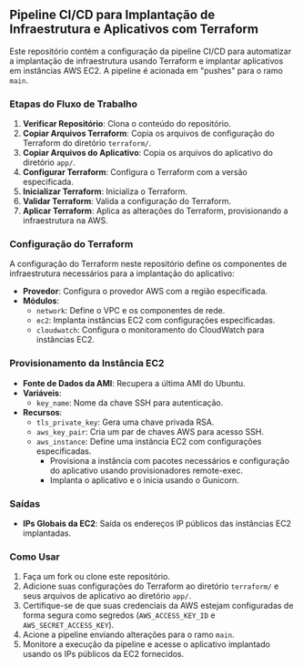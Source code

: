 ## Pipeline CI/CD para Implantação de Infraestrutura e Aplicativos com Terraform

Este repositório contém a configuração da pipeline CI/CD para automatizar a implantação de infraestrutura usando Terraform e implantar aplicativos em instâncias AWS EC2. A pipeline é acionada em "pushes" para o ramo `main`.

### Etapas do Fluxo de Trabalho

1. **Verificar Repositório**: Clona o conteúdo do repositório.
2. **Copiar Arquivos Terraform**: Copia os arquivos de configuração do Terraform do diretório `terraform/`.
3. **Copiar Arquivos do Aplicativo**: Copia os arquivos do aplicativo do diretório `app/`.
4. **Configurar Terraform**: Configura o Terraform com a versão especificada.
5. **Inicializar Terraform**: Inicializa o Terraform.
6. **Validar Terraform**: Valida a configuração do Terraform.
7. **Aplicar Terraform**: Aplica as alterações do Terraform, provisionando a infraestrutura na AWS.

### Configuração do Terraform

A configuração do Terraform neste repositório define os componentes de infraestrutura necessários para a implantação do aplicativo:

- **Provedor**: Configura o provedor AWS com a região especificada.
- **Módulos**:
  - `network`: Define o VPC e os componentes de rede.
  - `ec2`: Implanta instâncias EC2 com configurações especificadas.
  - `cloudwatch`: Configura o monitoramento do CloudWatch para instâncias EC2.

### Provisionamento da Instância EC2

- **Fonte de Dados da AMI**: Recupera a última AMI do Ubuntu.
- **Variáveis**:
  - `key_name`: Nome da chave SSH para autenticação.
- **Recursos**:
  - `tls_private_key`: Gera uma chave privada RSA.
  - `aws_key_pair`: Cria um par de chaves AWS para acesso SSH.
  - `aws_instance`: Define uma instância EC2 com configurações especificadas.
    - Provisiona a instância com pacotes necessários e configuração do aplicativo usando provisionadores remote-exec.
    - Implanta o aplicativo e o inicia usando o Gunicorn.

### Saídas

- **IPs Globais da EC2**: Saída os endereços IP públicos das instâncias EC2 implantadas.

### Como Usar

1. Faça um fork ou clone este repositório.
2. Adicione suas configurações do Terraform ao diretório `terraform/` e seus arquivos de aplicativo ao diretório `app/`.
3. Certifique-se de que suas credenciais da AWS estejam configuradas de forma segura como segredos (`AWS_ACCESS_KEY_ID` e `AWS_SECRET_ACCESS_KEY`).
4. Acione a pipeline enviando alterações para o ramo `main`.
5. Monitore a execução da pipeline e acesse o aplicativo implantado usando os IPs públicos da EC2 fornecidos.
